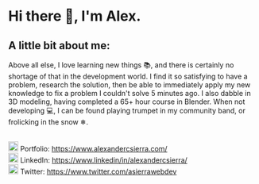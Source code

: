# Hi there 👋, I'm Alex.

<!-- <img src="bannergif.gif" style="width: 100%;">  -->

## A little bit about me:

Above all else, I love learning new things 📚, and there is certainly no shortage of that in the development world. I find it so satisfying to have a problem, research the solution, then be able to immediately apply my new knowledge to fix a problem I couldn't solve 5 minutes ago. I also dabble in 3D modeling, having completed a 65+ hour course in Blender. When not developing 💻, I can be found playing trumpet in my community band, or frolicking in the snow ❄.<br><br>

<img src="https://image.flaticon.com/icons/svg/867/867644.svg" 
    style="width: 20px"/>
Portfolio: <https://www.alexandercsierra.com/> <br>
<img src="https://image.flaticon.com/icons/svg/1384/1384062.svg"
     style="width: 20px"/>
LinkedIn: <https://www.linkedin/in/alexandercsierra/> <br>
<img src="https://image.flaticon.com/icons/svg/733/733579.svg"
     style="width: 20px"/>
Twitter: <https://www.twitter.com/asierrawebdev>

<!-- ## Tech I use:
|| | | |
|:-----:|:-----|:-----|:-----|
|<img src="icons/html.png">| HTML|
|<img src="icons/css.png">| CSS |
|<img src="icons/js.png">| JavaScript |
|<img src="icons/react.png">| ReactJS|
|<img src="icons/redux.png"> | Redux|
|<img src="icons/node.png">| NodeJS|
|<img src="icons/python.png">| Python3|
|<img src="icons/postgresql.png">| PostgreSQL|
|<img src="icons/materialui.png"> | Materal UI|
|<img src="icons/blender.png">| Blender 3D|


## Tech I'm learning:
|| | | |
|:-----:|:-----|:-----|:-----|
|<img src="icons/graphql.png">| GraphQL |
|<img src="icons/reactnative.png">| React Native|
|<img src="icons/php.png">| PHP | -->

